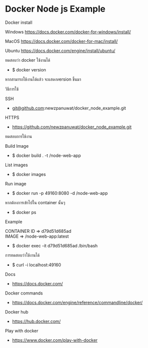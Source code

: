 # Docker Node js Example

Docker install

Windows
https://docs.docker.com/docker-for-windows/install/

MacOS
https://docs.docker.com/docker-for-mac/install/

Ubuntu
https://docs.docker.com/engine/install/ubuntu/

ทดสอบว่า docker ใช้งานได้
- $ docker version

หากสามารถใช้งานได้แล้ว จะแสดงversion ขึ้นมา

วิธีการใช้

SSH
- git@github.com:newzpanuwat/docker_node_example.git

HTTPS
- https://github.com/newzpanuwat/docker_node_example.git

ทดสอบการใช้งาน

Build Image

- $ docker build . -t <your username>/node-web-app

List images
- $ docker images
  
Run image
- $ docker run -p 49160:8080 -d <your username>/node-web-app
  
หากต้องการเข้าไปใน container นั้นๆ
- $ docker ps
  
Example

CONTAINER ID => d79d51d685ad      
IMAGE => <your username>/node-web-app:latest

- $ docker exec -it d79d51d685ad /bin/bash
  
การทดสอบว่าใช้งานได้
- $ curl -i localhost:49160

  
Docs
- https://docs.docker.com/

Docker commands
- https://docs.docker.com/engine/reference/commandline/docker/

Docker hub
- https://hub.docker.com/

Play with docker
- https://www.docker.com/play-with-docker

